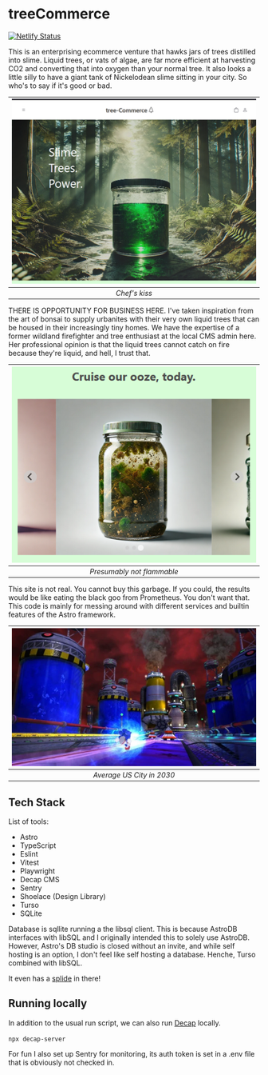 # treeCommerce

[![Netlify Status](https://api.netlify.com/api/v1/badges/8ae08146-9c8f-468c-8faf-75ad90617da3/deploy-status)](https://app.netlify.com/sites/tree-commerce/deploys)

This is an enterprising ecommerce venture that hawks jars of trees distilled into slime. Liquid trees, or vats of algae, are far more efficient at harvesting CO2 and converting that into oxygen than your normal tree. It also looks a little silly to have a giant tank of Nickelodean slime sitting in your city. So who's to say if it's good or bad.

| ![beautiful.PNG](/media/beautiful.PNG) |
| :------------------------------------: |
|             _Chef's kiss_              |

THERE IS OPPORTUNITY FOR BUSINESS HERE. I've taken inspiration from the art of bonsai to supply urbanites with their very own liquid trees that can be housed in their increasingly tiny homes. We have the expertise of a former wildland firefighter and tree enthusiast at the local CMS admin here. Her professional opinion is that the liquid trees cannot catch on fire because they're liquid, and hell, I trust that.

| ![majestic.PNG](/media/majestic.PNG) |
| :----------------------------------: |
|      _Presumably not flammable_      |

This site is not real. You cannot buy this garbage. If you could, the results would be like eating the black goo from Prometheus. You don't want that. This code is mainly for messing around with different services and builtin features of the Astro framework.

| ![space-1.jpg](/media/S_2_3.webp) |
| :-------------------------------: |
|     _Average US City in 2030_     |

## Tech Stack

List of tools:

- Astro
- TypeScript
- Eslint
- Vitest
- Playwright
- Decap CMS
- Sentry
- Shoelace (Design Library)
- Turso
- SQLite

Database is sqllite running a the libsql client. This is because AstroDB interfaces with libSQL and I originally intended this to solely use AstroDB. However, Astro's DB studio is closed without an invite, and while self hosting is an option, I don't feel like self hosting a database. Henche, Turso combined with libSQL.

 It even has a [splide](https://splidejs.com/) in there!

## Running locally

In addition to the usual run script, we can also run [Decap](https://decapcms.org/docs/working-with-a-local-git-repository/) locally.

`npx decap-server`

For fun I also set up Sentry for monitoring, its auth token is set in a .env file that is obviously not checked in.

